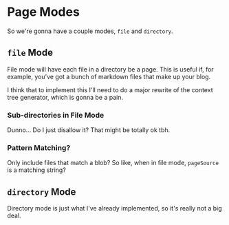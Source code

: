 # Page Modes

So we're gonna have a couple modes, `file` and `directory`.

## `file` Mode

File mode will have each file in a directory be a page. This is useful if, for example, you've got a bunch of markdown files that make up your blog.

I think that to implement this I'll need to do a major rewrite of the context tree generator, which is gonna be a pain.

### Sub-directories in File Mode

Dunno... Do I just disallow it? That might be totally ok tbh.

### Pattern Matching?

Only include files that match a blob? So like, when in file mode, `pageSource` is a matching string?

## `directory` Mode

Directory mode is just what I've already implemented, so it's really not a big deal.
